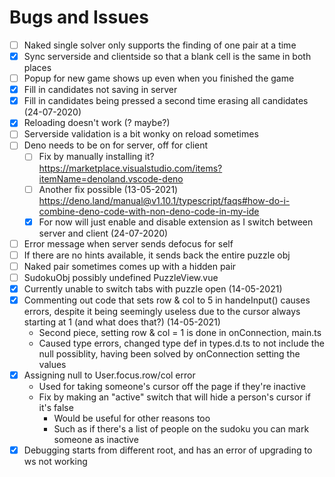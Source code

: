 # Bugs and Issues

- [ ] Naked single solver only supports the finding of one pair at a time
- [x] Sync serverside and clientside so that a blank cell is the same in both places
- [ ] Popup for new game shows up even when you finished the game
- [x] Fill in candidates not saving in server
- [x] Fill in candidates being pressed a second time erasing all candidates (24-07-2020)
- [x] Reloading doesn't work (? maybe?)
- [ ] Serverside validation is a bit wonky on reload sometimes
- [ ] Deno needs to be on for server, off for client
  - [ ] Fix by manually installing it? <https://marketplace.visualstudio.com/items?itemName=denoland.vscode-deno>
  - [ ] Another fix possible (13-05-2021) <https://deno.land/manual@v1.10.1/typescript/faqs#how-do-i-combine-deno-code-with-non-deno-code-in-my-ide>
  - [x] For now will just enable and disable extension as I switch between server and client (24-07-2020)
- [ ] Error message when server sends defocus for self
- [ ] If there are no hints available, it sends back the entire puzzle obj
- [ ] Naked pair sometimes comes up with a hidden pair
- [ ] SudokuObj possibly undefined PuzzleView.vue
- [x] Currently unable to switch tabs with puzzle open (14-05-2021)
- [x] Commenting out code that sets row & col to 5 in handeInput() causes errors, despite it being seemingly useless due to the cursor always starting at 1 (and what does that?) (14-05-2021)
  - Second piece, setting row & col = 1 is done in onConnection, main.ts
  - Caused type errors, changed type def in types.d.ts to not include the null possiblity, having been solved by onConnection setting the values
- [x] Assigning null to User.focus.row/col error
  - Used for taking someone's cursor off the page if they're inactive
  - Fix by making an "active" switch that will hide a person's cursor if it's false
    - Would be useful for other reasons too
    - Such as if there's a list of people on the sudoku you can mark someone as inactive
- [x] Debugging starts from different root, and has an error of upgrading to ws not working
